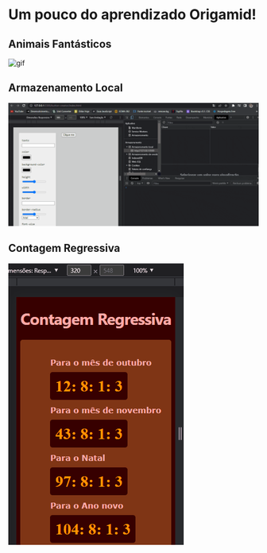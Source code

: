 # Um pouco do aprendizado Origamid!

## Animais Fantásticos

![gif](https://github.com/ROBERTOCONRADO/Origamid/blob/master/Animais%20Fantasticos.gif)

## Armazenamento Local

![gif](https://github.com/ROBERTOCONRADO/Origamid/blob/master/Salvando-Cookies.gif) 

## Contagem Regressiva

![gif](https://github.com/ROBERTOCONRADO/Origamid/blob/master/ContagemRegressiva.gif)


